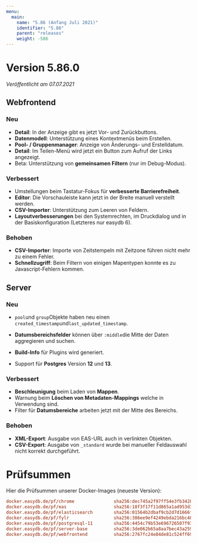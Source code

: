 ```yaml
---
menu:
  main:
    name: "5.86 (Anfang Juli 2021)"
    identifier: "5.86"
    parent: "releases"
    weight: -586
---
```


# Version 5.86.0

*Veröffentlicht am 07.07.2021*

## Webfrontend

### Neu

* **Detail**: In der Anzeige gibt es jetzt Vor- und Zurückbuttons.
* **Datenmodell**: Unterstützung eines Kontextmenüs beim Erstellen.
* **Pool- / Gruppenmanager**: Anzeige von Änderungs- und Erstelldatum.
* **Detail**: Im Teilen-Menü wird jetzt ein Button zum Aufruf der Links angezeigt.
* Beta: Unterstützung von **gemeinsamen Filtern** (nur im Debug-Modus).

### Verbessert

* Umstellungen beim Tastatur-Fokus für **verbesserte Barrierefreiheit**.
* **Editor**: Die Vorschauleiste kann jetzt in der Breite manuell verstellt werden.
* **CSV-Importer**: Unterstützung zum Leeren von Feldern.
* **Layoutverbesserungen** bei den Systemrechten, im Druckdialog und in der Basiskonfiguration (Letzteres nur easydb 6).

### Behoben

* **CSV-Importer**: Importe von Zeitstempeln mit Zeitzone führen nicht mehr zu einem Fehler.
* **Schnellzugriff**: Beim Filtern von einigen Mapentypen konnte es zu Javascript-Fehlern kommen.

## Server

### Neu

* `pool`und `group`Objekte haben neu einen `created_timestamp`und`last_updated_timestamp`.

* **Datumsbereichsfelder** können über `:middle`die Mitte der Daten aggregieren und suchen.
* **Build-Info** für Plugins wird generiert.
* Support für **Postgres** Version **12** und **13**.

### Verbessert

* **Beschleunigung** beim Laden von **Mappen**.
* Warnung beim **Löschen von Metadaten-Mappings** welche in Verwendung sind.
* Filter für **Datumsbereiche** arbeiten jetzt mit der Mitte des Bereichs.

### Behoben

* **XML-Export**: Ausgabe von EAS-URL auch in verlinkten Objekten.
* **CSV-Export**: Ausgabe von `_standard` wurde bei manueller Feldauswahl nicht korrekt durchgeführt.

# Prüfsummen

Hier die Prüfsummen unserer Docker-Images (neueste Version): 

```ini
docker.easydb.de/pf/chrome               sha256:dec745a2f97ff54e3fb34289c0ac5abc368bc8dcbb95ec93fe6124d35c9574c5
docker.easydb.de/pf/eas                  sha256:18f3f17f11d865a1ad953d36541747dde4fb1363a0e8e2174f5a23989c3dd768
docker.easydb.de/pf/elasticsearch        sha256:01564b2dbaf9cb2d7d1666fd2d954ffc61cf0bde2ea6a598330a31c5ab0e56a4
docker.easydb.de/pf/fylr                 sha256:386ee9ef4249ebda216bc4818d09fc84cd3f94ce062ceb2c0c64941b5cb58612
docker.easydb.de/pf/postgresql-11        sha256:4454c79b53e696726507f934be08705ef16916641548d922186838b83f993309
docker.easydb.de/pf/server-base          sha256:3de062b65a8aa7bec43a2597a9c25670101fd965aacf316fd6ef96266f74ccd5
docker.easydb.de/pf/webfrontend          sha256:2767fc24e84de81c524ff69328d97ede6e1f8072d7c9796dda017ddbb6709697
```


